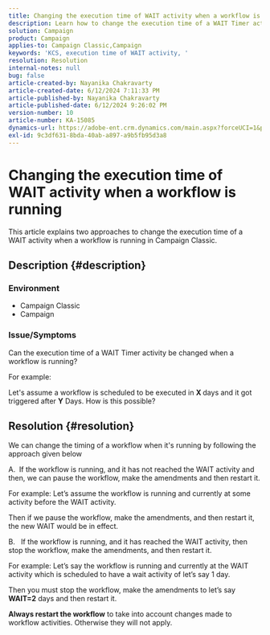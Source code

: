 ```yaml
---
title: Changing the execution time of WAIT activity when a workflow is running
description: Learn how to change the execution time of a WAIT Timer activity when a workflow is running.
solution: Campaign
product: Campaign
applies-to: Campaign Classic,Campaign
keywords: 'KCS, execution time of WAIT activity, '
resolution: Resolution
internal-notes: null
bug: false
article-created-by: Nayanika Chakravarty
article-created-date: 6/12/2024 7:11:33 PM
article-published-by: Nayanika Chakravarty
article-published-date: 6/12/2024 9:26:02 PM
version-number: 10
article-number: KA-15085
dynamics-url: https://adobe-ent.crm.dynamics.com/main.aspx?forceUCI=1&pagetype=entityrecord&etn=knowledgearticle&id=86399c92-ef28-ef11-840a-000d3a3764e0
exl-id: 9c3df631-8bda-40ab-a897-a9b5fb95d3a8
---
```

# Changing the execution time of WAIT activity when a workflow is running


This article explains two approaches to change the execution time of a WAIT activity when a workflow is running in Campaign Classic.

## Description {#description}


### <b>Environment</b>

- Campaign Classic
- Campaign


### <b>Issue/Symptoms</b>

Can the execution time of a WAIT Timer activity be changed when a workflow is running?

 For example:

Let's assume a workflow is scheduled to be executed in <b>X </b>days and it got triggered after <b>Y</b> Days. How is this possible?




## Resolution {#resolution}


We can change the timing of a workflow when it's running by following the approach given below

A.  If the workflow is running, and it has not reached the WAIT activity and then, we can pause the workflow, make the amendments and then restart it.

For example: Let’s assume the workflow is running and currently at some activity before the WAIT activity.

Then if we pause the workflow, make the amendments, and then restart it, the new WAIT would be in effect.

B.   If the workflow is running, and it has reached the WAIT activity, then stop the workflow, make the amendments, and then restart it.

For example: Let’s say the workflow is running and currently at the WAIT activity which is scheduled to have a wait activity of let’s say 1 day.

Then you must stop the workflow, make the amendments to let’s say <b>WAIT=2</b> days and then restart it.

<b>Always restart the workflow</b> to take into account changes made to workflow activities. Otherwise they will not apply.
